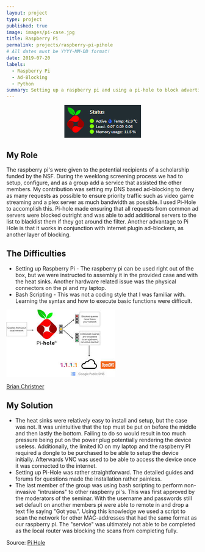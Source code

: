 ```yaml
---
layout: project
type: project
published: true
image: images/pi-case.jpg
title: Raspberry Pi
permalink: projects/raspberry-pi-pihole
# All dates must be YYYY-MM-DD format!
date: 2019-07-20
labels:
  - Raspberry Pi
  - Ad-Blocking
  - Python
summary: Setting up a raspberry pi and using a pi-hole to block advertisements.
---
```


 <div style="text-align: center">
 <img src="../images/pihole-logo.PNG" alt = ''> 
 </div>
 
## My Role
The raspberry pi's were given to the potential recipients of a scholarship funded by the NSF. During the weeklong screening process we had to setup, configure, and as a group add a service that assisted the other members. My contribution was setting my DNS based ad-blocking to deny as many requests as possible to ensure priority traffic such as video game streaming and a plex server as much bandwidth as possible. I used Pi-Hole to accomplish this. Pi-hole made ensuring that all requests from common ad servers were blocked outright and was able to add additional servers to the list to blacklist them if they got around the filter. Another advantage to Pi Hole is that it works in conjunction with internet plugin ad-blockers, as another layer of blocking.

## The Difficulties

* Setting up Raspberry Pi - The raspberry pi can be used right out of the box, but we were instructed to assembly it in the provided case and with the heat sinks. Another hardware related issue was the physical connectors on the pi and my laptop.
* Bash Scripting - This was not a coding style that I was familiar with. Learning the syntax and how to execute basic functions were difficult.

<img class="ui image" src="../images/pihole-diagram.jpg" alt = ''> 

 <a href="https://brianchristner.io/how-a-single-raspberry-pi-made-my-home-network-faster/">Brian Christner</a>
 
## My Solution

* The heat sinks were relatively easy to install and setup, but the case was not. It was unintuitive that the top must be put on before the middle and then lastly the bottom. Failing to do so would result in too much pressure being put on the power plug potentially rendering the device useless. Additionally, the limited IO on my laptop and the raspberry PI required a dongle to be purchased to be able to setup the device initially. Afterwards VNC was used to be able to access the device once it was connected to the internet.
* Setting up Pi-Hole was rather straightforward. The detailed guides and forums for questions made the installation rather painless.
* The last member of the group was using bash scripting to perform non-invasive "intrusions" to other raspberry pi's. This was first approved by the moderators of the seminar. With the username and passwords still set default on another members pi were able to remote in and drop a text file saying "Got you.". Using this knowledge we used a script to scan the network for other MAC-addresses that had the same format as our raspberry pi. The "service" was ultimately not able to be completed as the local router was blocking the scans from completing fully. 


Source: <a href="https://pi-hole.net">Pi Hole</a>
